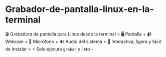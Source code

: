 # Grabador-de-pantalla-linux-en-la-terminal
🎬 Grabadora de pantalla para Linux desde la terminal   > 🖥️ Pantalla + 📹 Webcam + 🎤 Micrófono + 🔊 Audio del sistema   > 🧩 Interactiva, ligera y fácil de instalar   > ⚡ Solo ejecuta `grabar` y listo  -
